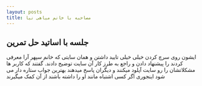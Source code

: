 ```yaml
---
layout: posts
title: مصاحبه با خانم میاهی نیا
---
```


## جلسه با اساتید حل تمرین

ایشون روی سرچ کردن خیلی خیلی تایید داشتن و همان سایتی که خانم سپهر آرا معرفی کردند را پیشنهاد دادن و راجع به طرز کار آن سایت توضیح دادند. گفتند که کاربر ها مشکلاتشان را رو سایت آپلود میکنند و دیگران پاسخ میدهند بهترین جواب ستاره دار می شود اینجوری اگر کسی اشتباه مانند او را داشته باشند از آن کمک میگیرند